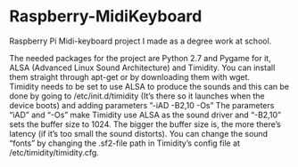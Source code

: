 # Raspberry-MidiKeyboard
Raspberry Pi Midi-keyboard project I made as a degree work at school.

The needed packages for the project are Python 2.7 and Pygame for it, ALSA (Advanced Linux Sound Architecture) and Timidity. 
You can install them straight through apt-get or by downloading them with wget.  
Timidity needs to be set to use ALSA to produce the sounds and this can be done by going to 
/etc/init.d/timidity (It’s there so it launches when the device boots) and adding parameters 
”-iAD -B2,10 -Os”
The parameters “iAD” and “-Os” make Timidity use ALSA as the sound driver and “-B2,10” sets the buffer size to 1024. 
The bigger the buffer size is, the more there’s latency (if it’s too small the sound distorts). 
You can change the sound “fonts” by changing the .sf2-file path in Timidity’s config file at /etc/timidity/timidity.cfg.
